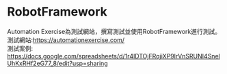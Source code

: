 # RobotFramework
Automation Exercise為測試網站，撰寫測試並使用RobotFramework進行測試。<br>
測試網站:https://automationexercise.com/<br>
測試案例:<br>
https://docs.google.com/spreadsheets/d/1r4lDTOjFRqjiXP9lrVnSRUNI4SnelUhKxRHf2eG77_8/edit?usp=sharing<br>